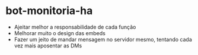 # bot-monitoria-ha
* Ajeitar melhor a responsabilidade de cada função
* Melhorar muito o design das embeds
* Fazer um jeito de mandar mensagem no servidor mesmo, tentando cada vez mais aposentar as DMs
